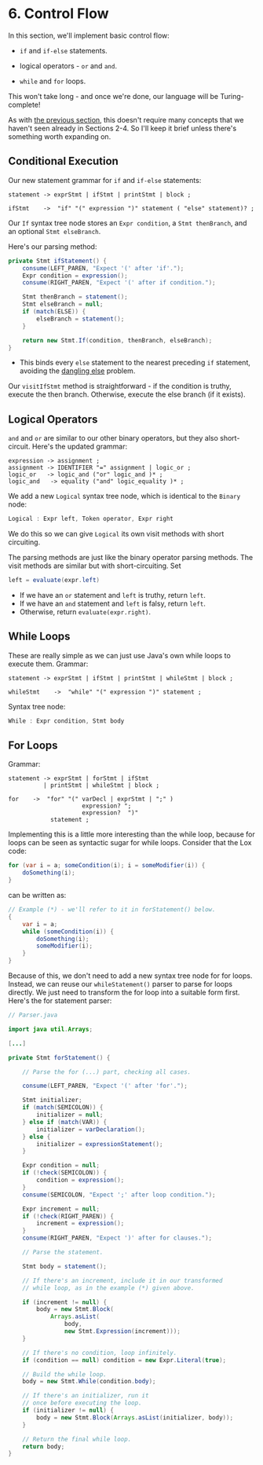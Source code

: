 # 6. Control Flow

In this section, we'll implement basic control flow:

* `if` and `if-else` statements.

* logical operators - `or` and `and`.

* `while` and `for` loops.

This won't take long - and once we're done, our language will be Turing-complete!

As with [the previous section](/sections/5_statements-and-state.md), this doesn't require many concepts that we haven't seen already in Sections 2-4. So I'll keep it brief unless there's something worth expanding on.

## Conditional Execution

Our new statement grammar for `if` and `if-else` statements:

```
statement -> exprStmt | ifStmt | printStmt | block ;

ifStmt    ->  "if" "(" expression ")" statement ( "else" statement)? ;
```

Our `If` syntax tree node stores an `Expr condition`, a `Stmt thenBranch`, and an optional `Stmt elseBranch`.

Here's our parsing method:

```java
private Stmt ifStatement() {
    consume(LEFT_PAREN, "Expect '(' after 'if'.");
    Expr condition = expression();
    consume(RIGHT_PAREN, "Expect '(' after if condition.");

    Stmt thenBranch = statement();
    Stmt elseBranch = null;
    if (match(ELSE)) {
        elseBranch = statement();
    }

    return new Stmt.If(condition, thenBranch, elseBranch);
}
```

* This binds every `else` statement to the nearest preceding `if` statement, avoiding the [dangling else](https://en.wikipedia.org/wiki/Dangling_else) problem.

Our `visitIfStmt` method is straightforward - if the condition is truthy, execute the then branch. Otherwise, execute the else branch (if it exists).

## Logical Operators

`and` and `or` are similar to our other binary operators, but they also short-circuit. Here's the updated grammar:

```
expression -> assignment ;
assignment -> IDENTIFIER "=" assignment | logic_or ;
logic_or   -> logic_and ("or" logic_and )* ;
logic_and   -> equality ("and" logic_equality )* ;
```

We add a new `Logical` syntax tree node, which is identical to the `Binary` node:
```java
Logical : Expr left, Token operator, Expr right
```

We do this so we can give `Logical` its own visit methods with short circuiting.

The parsing methods are just like the binary operator parsing methods. The visit methods are similar but with short-circuiting. Set

```java
left = evaluate(expr.left)
```

* If we have an `or` statement and `left` is truthy, return `left`.
* If we have an `and` statement and `left` is falsy, return `left`.
* Otherwise, return `evaluate(expr.right)`.

## While Loops

These are really simple as we can just use Java's own while loops to execute them. Grammar:

```
statement -> exprStmt | ifStmt | printStmt | whileStmt | block ;

whileStmt    ->  "while" "(" expression ")" statement ;
```

Syntax tree node:
```java
While : Expr condition, Stmt body
```

## For Loops

Grammar:

```
statement -> exprStmt | forStmt | ifStmt
          | printStmt | whileStmt | block ;

for    ->  "for" "(" varDecl | exprStmt | ";" )
                     expression? ";
                     expression?  ")"
            statement ;
```



Implementing this is a little more interesting than the while loop, because for loops can be seen as syntactic sugar for while loops. Consider that the Lox code:

```java
for (var i = a; someCondition(i); i = someModifier(i)) {
    doSomething(i);
}
```

can be written as:

```java
// Example (*) - we'll refer to it in forStatement() below.
{
    var i = a;
    while (someCondition(i)) {
        doSomething(i);
        someModifier(i);
    }
}
```

Because of this, we don't need to add a new syntax tree node for for loops. Instead, we can reuse our `whileStatement()` parser to parse for loops directly. We just need to transform the for loop into a suitable form first. Here's the for statement parser:

```java
// Parser.java

import java util.Arrays;

[...]

private Stmt forStatement() {

    // Parse the for (...) part, checking all cases.

    consume(LEFT_PAREN, "Expect '(' after 'for'.");

    Stmt initializer;
    if (match(SEMICOLON)) {
        initializer = null;
    } else if (match(VAR)) {
        initializer = varDeclaration();
    } else {
        initializer = expressionStatement();
    }

    Expr condition = null;
    if (!check(SEMICOLON)) {
        condition = expression();
    }
    consume(SEMICOLON, "Expect ';' after loop condition.");

    Expr increment = null;
    if (!check(RIGHT_PAREN)) {
        increment = expression();
    }
    consume(RIGHT_PAREN, "Expect ')' after for clauses.");

    // Parse the statement.

    Stmt body = statement();

    // If there's an increment, include it in our transformed
    // while loop, as in the example (*) given above.

    if (increment != null) {
        body = new Stmt.Block(
            Arrays.asList(
                body,
                new Stmt.Expression(increment)));
    }

    // If there's no condition, loop infinitely.
    if (condition == null) condition = new Expr.Literal(true);

    // Build the while loop.
    body = new Stmt.While(condition.body);

    // If there's an initializer, run it
    // once before executing the loop.
    if (initializer != null) {
        body = new Stmt.Block(Arrays.asList(initializer, body));
    }

    // Return the final while loop.
    return body;
}
```